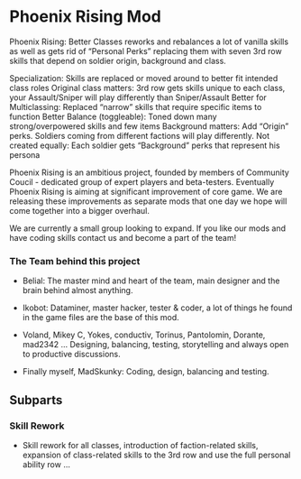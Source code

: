# Phoenix Rising Mod

Phoenix Rising: Better Classes reworks and rebalances a lot of vanilla skills as well as gets rid of “Personal Perks” replacing them with seven 3rd row skills that depend on soldier origin, background and class.

Specialization: Skills are replaced or moved around to better fit intended class roles
Original class matters: 3rd row gets skills unique to each class, your Assault/Sniper will play differently than Sniper/Assault
Better for Multiclassing: Replaced “narrow” skills that require specific items to function
Better Balance (toggleable): Toned down many strong/overpowered skills and few items
Background matters: Add “Origin” perks. Soldiers coming from different factions will play differently.
Not created equally: Each soldier gets “Background” perks that represent his persona 

Phoenix Rising is an ambitious project, founded by members of Community Coucil - dedicated group of expert players and beta-testers. Eventually Phoenix Rising is aiming at significant improvement of core game. We are releasing these improvements as separate mods that one day we hope will come together into a bigger overhaul.

We are currently a small group looking to expand. If you like our mods and have coding skills contact us and become a part of the team!

### The Team behind this project

- Belial: The master mind and heart of the team, main designer and the brain behind almost anything.
- Ikobot: Dataminer, master hacker, tester & coder, a lot of things he found in the game files are the base of this mod.

- Voland, Mikey C, Yokes, conductiv, Torinus, Pantolomin, Dorante, mad2342 ...
Designing, balancing, testing, storytelling and always open to productive discussions.

- Finally myself, MadSkunky: Coding, design, balancing and testing.

## Subparts

### Skill Rework

- Skill rework for all classes, introduction of faction-related skills, expansion of class-related skills to the 3rd row and use the full personal ability row ...
